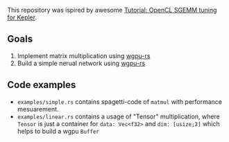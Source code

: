 This repository was ispired by awesome [Tutorial: OpenCL SGEMM tuning for Kepler](https://cnugteren.github.io/tutorial/pages/page1.html).
## Goals
1. Implement matrix multiplication using [wgpu-rs](https://github.com/gfx-rs/wgpu-rs)
2. Build a simple nerual network using [wgpu-rs](https://github.com/gfx-rs/wgpu-rs)

## Code examples
- `examples/simple.rs` contains spagetti-code of `matmul` with performance mesuarement. 
- `examples/linear.rs` contains a usage of "Tensor" multiplication, where `Tensor` is just a container for `data: Vec<f32>` and `dim: [usize;2]` which helps to build a wgpu `Buffer`